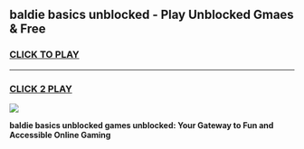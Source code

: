 
## baldie basics unblocked - Play Unblocked Gmaes & Free
<h3>
<a href="https://news.freeplayer.one?title=baldie_basics_unblocked&ref=23F">CLICK TO PLAY</a></h3>
<hr>

<h3>
<a href="https://news.freeplayer.one?title=baldie_basics_unblocked&ref=23F">CLICK 2 PLAY</a>
  
</h3>

<a href="https://news.freeplayer.one?title=baldie_basics_unblocked&ref=23F/"><img src="https://clearcache.store/games.png"></a>


**baldie basics unblocked games unblocked: Your Gateway to Fun and Accessible Online Gaming**
